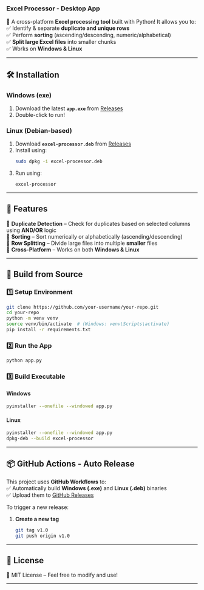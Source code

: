 ### **Excel Processor - Desktop App**

🚀 A cross-platform **Excel processing tool** built with Python! It allows you to:  
✅ Identify & separate **duplicate and unique rows**  
✅ Perform **sorting** (ascending/descending, numeric/alphabetical)  
✅ **Split large Excel files** into smaller chunks  
✅ Works on **Windows & Linux**

---

## **🛠 Installation**

### **Windows (exe)**

1. Download the latest **`app.exe`** from [Releases](https://github.com/your-username/your-repo/releases)
2. Double-click to run!

### **Linux (Debian-based)**

1. Download **`excel-processor.deb`** from [Releases](https://github.com/your-username/your-repo/releases)
2. Install using:
   ```bash
   sudo dpkg -i excel-processor.deb
   ```
3. Run using:
   ```bash
   excel-processor
   ```

---

## **🚀 Features**

🔹 **Duplicate Detection** – Check for duplicates based on selected columns using **AND/OR** logic  
🔹 **Sorting** – Sort numerically or alphabetically (ascending/descending)  
🔹 **Row Splitting** – Divide large files into multiple **smaller** files  
🔹 **Cross-Platform** – Works on both **Windows & Linux**

---

## **🔧 Build from Source**

### **1️⃣ Setup Environment**

```bash
git clone https://github.com/your-username/your-repo.git
cd your-repo
python -m venv venv
source venv/bin/activate  # (Windows: venv\Scripts\activate)
pip install -r requirements.txt
```

### **2️⃣ Run the App**

```bash
python app.py
```

### **3️⃣ Build Executable**

#### **Windows**

```bash
pyinstaller --onefile --windowed app.py
```

#### **Linux**

```bash
pyinstaller --onefile --windowed app.py
dpkg-deb --build excel-processor
```

---

## **📦 GitHub Actions - Auto Release**

This project uses **GitHub Workflows** to:  
✅ Automatically build **Windows (.exe)** and **Linux (.deb)** binaries  
✅ Upload them to [GitHub Releases](https://github.com/your-username/your-repo/releases)

To trigger a new release:

1. **Create a new tag**
   ```bash
   git tag v1.0
   git push origin v1.0
   ```

---

## **📜 License**

📝 MIT License – Feel free to modify and use!

---
